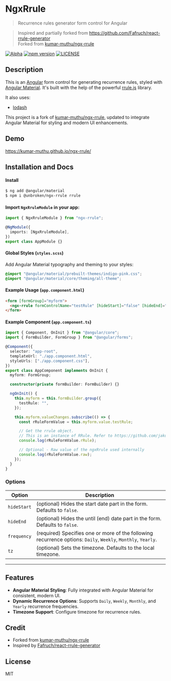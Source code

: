 # NgxRrule

> Recurrence rules generator form control for Angular

> Inspired and partially forked from https://github.com/Fafruch/react-rrule-generator  
> Forked from [kumar-muthu/ngx-rrule](https://github.com/kumar-muthu/ngx-rrule)

[![Alpha](https://img.shields.io/badge/status-alpha-yellow.svg)](Alpha)
[![npm version](https://badge.fury.io/js/ngx-rrule.svg)](https://badge.fury.io/js/ngx-rrule)
[![LICENSE](https://img.shields.io/npm/l/express.svg)](LICENSE)

## Description

This is an [Angular](https://angular.io/) form control for generating recurrence rules, styled with [Angular Material](https://material.angular.io/). It's built with the help of the powerful [rrule.js](https://github.com/jakubroztocil/rrule) library.

It also uses:

- [lodash](https://github.com/lodash/lodash)

This project is a fork of [kumar-muthu/ngx-rrule](https://github.com/kumar-muthu/ngx-rrule), updated to integrate Angular Material for styling and modern UI enhancements.

## Demo

https://kumar-muthu.github.io/ngx-rrule/

## Installation and Docs

#### Install

```bash
$ ng add @angular/material
$ npm i @unbroken/ngx-rrule rrule
```

#### Import `NgxRruleModule` in your app:

```ts
import { NgxRruleModule } from "ngx-rrule";

@NgModule({
  imports: [NgxRruleModule],
})
export class AppModule {}
```

#### Global Styles (`styles.scss`)

Add Angular Material typography and theming to your styles:

```scss
@import "@angular/material/prebuilt-themes/indigo-pink.css";
@import "@angular/material/core/theming/all-theme";
```

#### Example Usage (`app.component.html`)

```html
<form [formGroup]="myform">
  <ngx-rrule formControlName="testRule" [hideStart]="false" [hideEnd]="false" tz="America/New_York" [frequency]="['Daily', 'Monthly', 'Weekly', 'Yearly']"></ngx-rrule>
</form>
```

#### Example Component (`app.component.ts`)

```ts
import { Component, OnInit } from "@angular/core";
import { FormBuilder, FormGroup } from "@angular/forms";

@Component({
  selector: "app-root",
  templateUrl: "./app.component.html",
  styleUrls: ["./app.component.css"],
})
export class AppComponent implements OnInit {
  myform: FormGroup;

  constructor(private formBuilder: FormBuilder) {}

  ngOnInit() {
    this.myform = this.formBuilder.group({
      testRule: "",
    });

    this.myform.valueChanges.subscribe(() => {
      const rRuleFormValue = this.myform.value.testRule;

      // Get the rrule object.
      // This is an instance of RRule. Refer to https://github.com/jakubroztocil/rrule on how to use it
      console.log(rRuleFormValue.rRule);

      // Optional - Raw value of the ngxRrule used internally
      console.log(rRuleFormValue.raw);
    });
  }
}
```

### Options

| Option      | Description                                                                                                   |
| ----------- | ------------------------------------------------------------------------------------------------------------- |
| `hideStart` | (optional) Hides the start date part in the form. Defaults to `false`.                                        |
| `hideEnd`   | (optional) Hides the until (end) date part in the form. Defaults to `false`.                                  |
| `frequency` | (required) Specifies one or more of the following recurrence options: `Daily`, `Weekly`, `Monthly`, `Yearly`. |
| `tz`        | (optional) Sets the timezone. Defaults to the local timezone.                                                 |

---

## Features

- **Angular Material Styling**: Fully integrated with Angular Material for consistent, modern UI.
- **Dynamic Recurrence Options**: Supports `Daily`, `Weekly`, `Monthly`, and `Yearly` recurrence frequencies.
- **Timezone Support**: Configure timezone for recurrence rules.

## Credit

- Forked from [kumar-muthu/ngx-rrule](https://github.com/kumar-muthu/ngx-rrule)
- Inspired by [Fafruch/react-rrule-generator](https://github.com/Fafruch/react-rrule-generator)

## License

MIT
